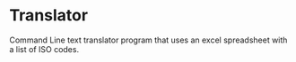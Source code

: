 # Translator
Command Line text translator program that uses an excel spreadsheet with a list of ISO codes.
